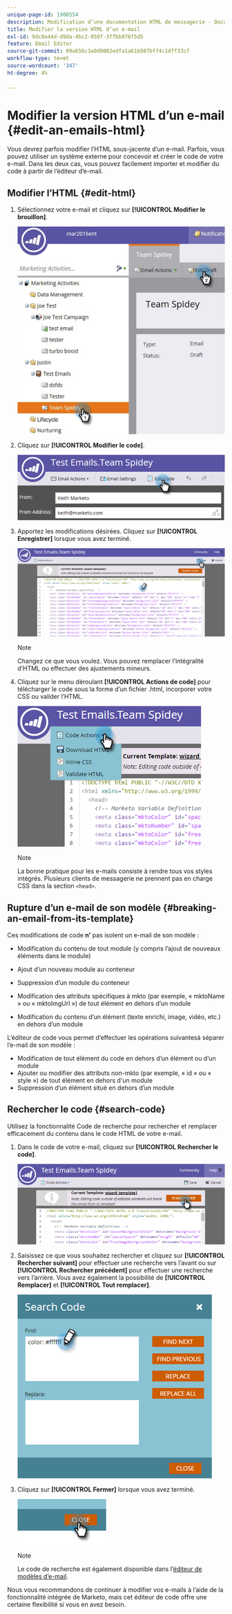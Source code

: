 ```yaml
---
unique-page-id: 1900554
description: Modification d’une documentation HTML de messagerie - Documents Marketo - Documentation du produit
title: Modifier la version HTML d’un e-mail
exl-id: 9dc8e44d-d9da-4bc2-950f-3ffbb976f5d5
feature: Email Editor
source-git-commit: 09a656c3a0d0002edfa1a61b987bff4c1dff33cf
workflow-type: tm+mt
source-wordcount: '347'
ht-degree: 4%

---
```


# Modifier la version HTML d’un e-mail {#edit-an-emails-html}

Vous devrez parfois modifier l’HTML sous-jacente d’un e-mail. Parfois, vous pouvez utiliser un système externe pour concevoir et créer le code de votre e-mail. Dans les deux cas, vous pouvez facilement importer et modifier du code à partir de l’éditeur d’e-mail.

## Modifier l’HTML {#edit-html}

1. Sélectionnez votre e-mail et cliquez sur **[!UICONTROL Modifier le brouillon]**.

   ![](assets/teamspidey.jpg)

1. Cliquez sur **[!UICONTROL Modifier le code]**.

   ![](assets/two-4.png)

1. Apportez les modifications désirées. Cliquez sur **[!UICONTROL Enregistrer]** lorsque vous avez terminé.

   ![](assets/three-3.png)

   >[!NOTE]
   >
   >Changez ce que vous voulez. Vous pouvez remplacer l’intégralité d’HTML ou effectuer des ajustements mineurs.

1. Cliquez sur le menu déroulant **[!UICONTROL Actions de code]** pour télécharger le code sous la forme d’un fichier .html, incorporer votre CSS ou valider l’HTML.

   ![](assets/four-2.png)

   >[!NOTE]
   >
   >La bonne pratique pour les e-mails consiste à rendre tous vos styles intégrés. Plusieurs clients de messagerie ne prennent pas en charge CSS dans la section `<head>`.

## Rupture d’un e-mail de son modèle {#breaking-an-email-from-its-template}

Ces modifications de code **n’** pas isolent un e-mail de son modèle :

* Modification du contenu de tout module (y compris l’ajout de nouveaux éléments dans le module)
* Ajout d’un nouveau module au conteneur
* Suppression d’un module du conteneur

* Modification des attributs spécifiques à mkto (par exemple, « mktoName » ou « mktoImgUrl ») de tout élément en dehors d’un module
* Modification du contenu d’un élément (texte enrichi, image, vidéo, etc.) en dehors d’un module

L’éditeur de code vous permet d’effectuer les opérations suivantes **&#x200B;**&#x200B;à séparer l’e-mail de son modèle :

* Modification de tout élément du code en dehors d’un élément ou d’un module
* Ajouter ou modifier des attributs non-mkto (par exemple, « id » ou « style ») de tout élément en dehors d&#39;un module
* Suppression d’un élément situé en dehors d’un module

## Rechercher le code {#search-code}

Utilisez la fonctionnalité Code de recherche pour rechercher et remplacer efficacement du contenu dans le code HTML de votre e-mail.

1. Dans le code de votre e-mail, cliquez sur **[!UICONTROL Rechercher le code]**.

   ![](assets/five-2.png)

1. Saisissez ce que vous souhaitez rechercher et cliquez sur **[!UICONTROL Rechercher suivant]** pour effectuer une recherche vers l’avant ou sur **[!UICONTROL Rechercher précédent]** pour effectuer une recherche vers l’arrière. Vous avez également la possibilité de **[!UICONTROL Remplacer]** et **[!UICONTROL Tout remplacer]**.

   ![](assets/six-1.png)

1. Cliquez sur **[!UICONTROL Fermer]** lorsque vous avez terminé.

   ![](assets/seven.png)

   >[!NOTE]
   >
   >Le code de recherche est également disponible dans l’[éditeur de modèles d’e-mail](/help/marketo/product-docs/email-marketing/general/email-editor-2/create-an-email-template.md).

Nous vous recommandons de continuer à modifier vos e-mails à l’aide de la fonctionnalité intégrée de Marketo, mais cet éditeur de code offre une certaine flexibilité si vous en avez besoin.
